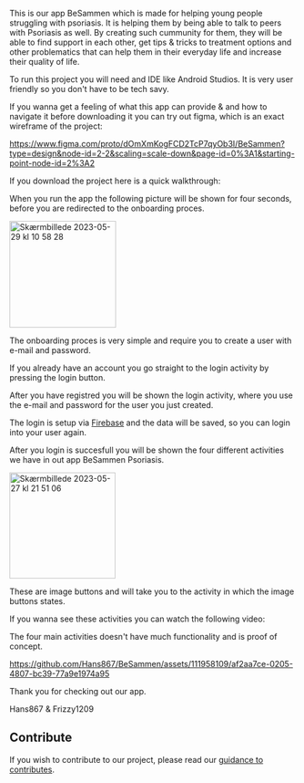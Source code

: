 This is our app BeSammen which is made for helping young people struggling with psoriasis. It is helping them by being able to talk to peers with Psoriasis as well. By creating such cummunity for them, they will be able to find support in each other, get tips & tricks to treatment options and other problematics that can help them in their everyday life and increase their quality of life.

To run this project you will need and IDE like Android Studios. It is very user friendly so you don't have to be tech savy.

If you wanna get a feeling of what this app can provide & and how to navigate it before downloading it you can try out figma, which is an exact wireframe of the project:

https://www.figma.com/proto/dOmXmKogFCD2TcP7qyOb3I/BeSammen?type=design&node-id=2-2&scaling=scale-down&page-id=0%3A1&starting-point-node-id=2%3A2

If you download the project here is a quick walkthrough:

When you run the app the following picture will be shown for four seconds, before you are redirected to the onboarding proces.

<img width="187" alt="Skærmbillede 2023-05-29 kl  10 58 28" src="https://github.com/Hans867/BeSammen/assets/111958109/b8d66fa8-3faa-4359-8397-838a9f8565fb">

The onboarding proces is very simple and require you to create a user with e-mail and password.

If you already have an account you go straight to the login activity by pressing the login button.

After you have registred you will be shown the login activity, where you use the e-mail and password for the user you just created.

The login is setup via [Firebase](https://firebase.google.com/) and the data will be saved, so you can login into your user again.

After you login is succesfull you will be shown the four different activities we have in out app BeSammen Psoriasis.

<img width="186" alt="Skærmbillede 2023-05-27 kl  21 51 06" src="https://github.com/Hans867/BeSammen/assets/111958109/5995693a-0a98-4e51-bb50-2f6511f51542">

These are image buttons and will take you to the activity in which the image buttons states.

If you wanna see these activities you can watch the following video:

The four main activities doesn't have much functionality and is proof of concept.

https://github.com/Hans867/BeSammen/assets/111958109/af2aa7ce-0205-4807-bc39-77a9e1974a95

Thank you for checking out our app.

Hans867 & Frizzy1209

## Contribute

If you wish to contribute to our project, please read our [guidance to contributes](CONTRIBUTING.md).

